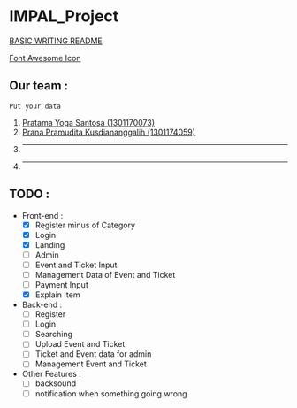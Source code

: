 # IMPAL_Project

[BASIC WRITING README](https://help.github.com/en/articles/basic-writing-and-formatting-syntax)

[Font Awesome Icon](https://fontawesome.com/icons)

## Our team :
``` Put your data ```
1. [Pratama Yoga Santosa (1301170073)](https://github.com/evanezcent)
2. [Prana Pramudita Kusdiananggalih (1301174059)](https://github.com/pranapramudita)
3. ----
4. ----

## TODO :
* Front-end :
	- [x] Register minus of Category
	- [x] Login
	- [x] Landing
	- [ ] Admin
	- [ ] Event and Ticket Input 
	- [ ] Management Data of Event and Ticket
	- [ ] Payment Input
	- [x] Explain Item 
	
* Back-end :
	- [ ] Register
	- [ ] Login
	- [ ] Searching
	- [ ] Upload Event and Ticket
	- [ ] Ticket and Event data for admin
	- [ ] Management Event and Ticket

* Other Features :
	- [ ] backsound
	- [ ] notification when something going wrong
